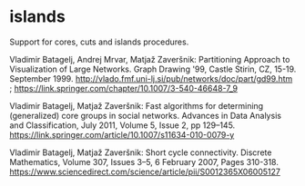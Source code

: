 # islands
Support for cores, cuts and islands procedures.

Vladimir Batagelj, Andrej Mrvar, Matjaž Zaveršnik:
Partitioning Approach to Visualization of Large Networks.
Graph Drawing '99, Castle Stirin, CZ, 15-19. September 1999.
http://vlado.fmf.uni-lj.si/pub/networks/doc/part/gd99.htm ;
https://link.springer.com/chapter/10.1007/3-540-46648-7_9

Vladimir Batagelj, Matjaž Zaveršnik:
Fast algorithms for determining (generalized) core groups in social networks.
Advances in Data Analysis and Classification, July 2011, Volume 5, Issue 2, pp 129–145.
https://link.springer.com/article/10.1007/s11634-010-0079-y

Vladimir Batagelj, Matjaž Zaveršnik: Short cycle connectivity.
Discrete Mathematics, Volume 307, Issues 3–5, 6 February 2007, Pages 310-318.
https://www.sciencedirect.com/science/article/pii/S0012365X06005127



